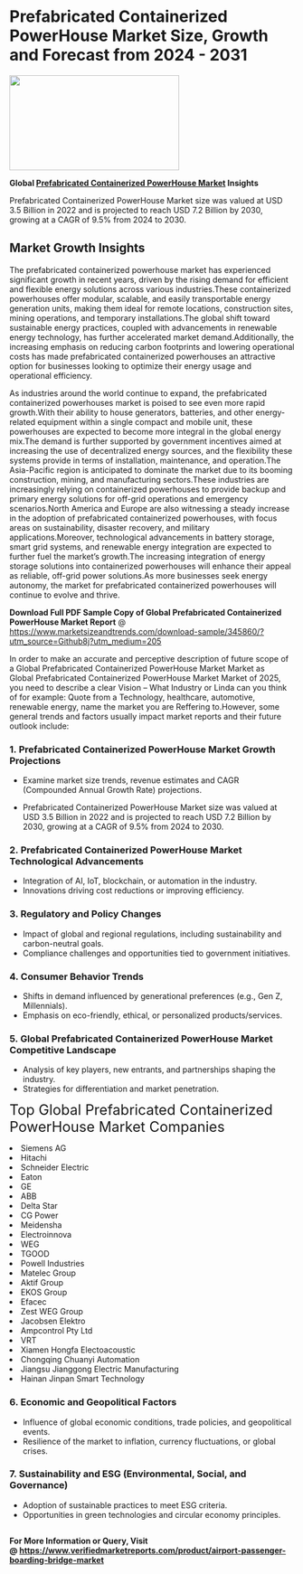 <H1>Prefabricated Containerized PowerHouse Market Size, Growth and Forecast from 2024 - 2031</H1><img class="aligncenter size-medium wp-image-584254" src="https://thirdeyenews.in/wp-content/uploads/2024/09/Global-Market-Research-300x168.jpeg" alt="" width="300" height="168" /><p><strong>Global&nbsp;<a href="https://www.marketsizeandtrends.com/download-sample/345860/?utm_source=Github8j?utm_medium=205">Prefabricated Containerized PowerHouse Market</a> Insights</strong></p><p>Prefabricated Containerized PowerHouse Market size was valued at USD 3.5 Billion in 2022 and is projected to reach USD 7.2 Billion by 2030, growing at a CAGR of 9.5% from 2024 to 2030.</p><p><h2>Market Growth Insights</h2> <p>The prefabricated containerized powerhouse market has experienced significant growth in recent years, driven by the rising demand for efficient and flexible energy solutions across various industries.These containerized powerhouses offer modular, scalable, and easily transportable energy generation units, making them ideal for remote locations, construction sites, mining operations, and temporary installations.The global shift toward sustainable energy practices, coupled with advancements in renewable energy technology, has further accelerated market demand.Additionally, the increasing emphasis on reducing carbon footprints and lowering operational costs has made prefabricated containerized powerhouses an attractive option for businesses looking to optimize their energy usage and operational efficiency.</p> <p>As industries around the world continue to expand, the prefabricated containerized powerhouses market is poised to see even more rapid growth.With their ability to house generators, batteries, and other energy-related equipment within a single compact and mobile unit, these powerhouses are expected to become more integral in the global energy mix.The demand is further supported by government incentives aimed at increasing the use of decentralized energy sources, and the flexibility these systems provide in terms of installation, maintenance, and operation.The Asia-Pacific region is anticipated to dominate the market due to its booming construction, mining, and manufacturing sectors.These industries are increasingly relying on containerized powerhouses to provide backup and primary energy solutions for off-grid operations and emergency scenarios.North America and Europe are also witnessing a steady increase in the adoption of prefabricated containerized powerhouses, with focus areas on sustainability, disaster recovery, and military applications.Moreover, technological advancements in battery storage, smart grid systems, and renewable energy integration are expected to further fuel the market’s growth.The increasing integration of energy storage solutions into containerized powerhouses will enhance their appeal as reliable, off-grid power solutions.As more businesses seek energy autonomy, the market for prefabricated containerized powerhouses will continue to evolve and thrive.</p> <p><span class=""><strong>Download Full PDF Sample Copy of Global Prefabricated Containerized PowerHouse Market Report</strong> @ <a href="https://www.marketsizeandtrends.com/download-sample/345860/?utm_source=Github8j?utm_medium=205" target="_blank">https://www.marketsizeandtrends.com/download-sample/345860/?utm_source=Github8j?utm_medium=205</a></span></p><p>In order to make an accurate and perceptive description of future scope of a Global&nbsp;Prefabricated Containerized PowerHouse Market Market as Global&nbsp;Prefabricated Containerized PowerHouse Market Market of 2025, you need to describe a clear Vision &ndash; What Industry or Linda can you think of for example: Quote from a Technology, healthcare, automotive, renewable energy, name the market you are Reffering to.However, some general trends and factors usually impact market reports and their future outlook include:</p><h3>1.&nbsp;<strong>Prefabricated Containerized PowerHouse Market Growth Projections</strong></h3><ul><li>Examine market size trends, revenue estimates and CAGR (Compounded Annual Growth Rate) projections.</li><li><p>Prefabricated Containerized PowerHouse Market size was valued at USD 3.5 Billion in 2022 and is projected to reach USD 7.2 Billion by 2030, growing at a CAGR of 9.5% from 2024 to 2030.</p></li></ul><h3>2.&nbsp;<strong>Prefabricated Containerized PowerHouse Market Technological Advancements</strong></h3><ul><li>Integration of AI, IoT, blockchain, or automation in the industry.</li><li>Innovations driving cost reductions or improving efficiency.</li></ul><h3>3.&nbsp;<strong>Regulatory and Policy Changes</strong></h3><ul><li>Impact of global and regional regulations, including sustainability and carbon-neutral goals.</li><li>Compliance challenges and opportunities tied to government initiatives.</li></ul><h3>4.&nbsp;<strong>Consumer Behavior Trends</strong></h3><ul><li>Shifts in demand influenced by generational preferences (e.g., Gen Z, Millennials).</li><li>Emphasis on eco-friendly, ethical, or personalized products/services.</li></ul><h3>5.&nbsp;<strong>Global Prefabricated Containerized PowerHouse Market Competitive Landscape</strong></h3><ul><li>Analysis of key players, new entrants, and partnerships shaping the industry.</li><li>Strategies for differentiation and market penetration.</li></ul><p data-pm-slice="1 1 []"><span style="color: inherit; font-family: inherit; font-size: 25px;">Top Global Prefabricated Containerized PowerHouse Market Companies</span></p><div class="" data-test-id=""><p><li>Siemens AG</li><li> Hitachi</li><li> Schneider Electric</li><li> Eaton</li><li> GE</li><li> ABB</li><li> Delta Star</li><li> CG Power</li><li> Meidensha</li><li> Electroinnova</li><li> WEG</li><li> TGOOD</li><li> Powell Industries</li><li> Matelec Group</li><li> Aktif Group</li><li> EKOS Group</li><li> Efacec</li><li> Zest WEG Group</li><li> Jacobsen Elektro</li><li> Ampcontrol Pty Ltd</li><li> VRT</li><li> Xiamen Hongfa Electoacoustic</li><li> Chongqing Chuanyi Automation</li><li> Jiangsu Jianggong Electric Manufacturing</li><li> Hainan Jinpan Smart Technology</li></p></div><h3>6.&nbsp;<strong>Economic and Geopolitical Factors</strong></h3><ul><li>Influence of global economic conditions, trade policies, and geopolitical events.</li><li>Resilience of the market to inflation, currency fluctuations, or global crises.</li></ul><h3>7.&nbsp;<strong>Sustainability and ESG (Environmental, Social, and Governance)</strong></h3><ul><li>Adoption of sustainable practices to meet ESG criteria.</li><li>Opportunities in green technologies and circular economy principles.</li></ul><h2><strong style="font-size: 14px;">For More Information or Query, Visit @&nbsp;</strong><a style="background-color: #ffffff; font-size: 14px;" href="https://www.marketsizeandtrends.com/report/prefabricated-containerized-powerhouse-market/" target="_blank">https://www.verifiedmarketreports.com/product/airport-passenger-boarding-bridge-market</a></h2>